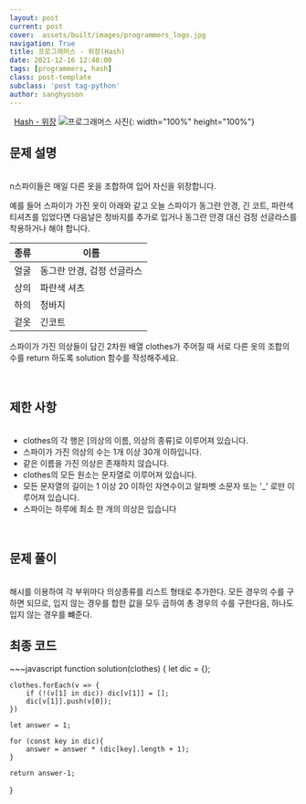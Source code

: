 ```yaml
---
layout: post
current: post
cover:  assets/built/images/programmers_logo.jpg
navigation: True
title: 프로그래머스 - 위장(Hash)
date: 2021-12-16 12:40:00
tags: [programmers, hash]
class: post-template
subclass: 'post tag-python'
author: sanghyoson
---
```

<i class="fa fa-search">&nbsp;</i> 
<a href='https://programmers.co.kr/learn/courses/30/lessons/42578'> Hash - 위장</a>
![프로그래머스 사진](../assets/built/images/programmers_logo.jpg){: width="100%" height="100%"}

<h2>문제 설명</h2>
<br/>
n스파이들은 매일 다른 옷을 조합하여 입어 자신을 위장합니다.

예를 들어 스파이가 가진 옷이 아래와 같고 오늘 스파이가 동그란 안경, 긴 코트, 파란색 티셔츠를 입었다면 다음날은 청바지를 추가로 입거나 동그란 안경 대신 검정 선글라스를 착용하거나 해야 합니다.

|종류|이름|
|---|---|
|얼굴|동그란 안경, 검정 선글라스|
|상의|파란색 셔츠|
|하의|청바지|
|겉옷|긴코트|

스파이가 가진 의상들이 담긴 2차원 배열 clothes가 주어질 때 서로 다른 옷의 조합의 수를 return 하도록 solution 함수를 작성해주세요.

<br/>

<h2>제한 사항</h2>
<ul class = 'data-contents'>
<br/>
<li>clothes의 각 행은 [의상의 이름, 의상의 종류]로 이루어져 있습니다.</li>
<li>스파이가 가진 의상의 수는 1개 이상 30개 이하입니다.</li>
<li>같은 이름을 가진 의상은 존재하지 않습니다.</li>
<li>clothes의 모든 원소는 문자열로 이루어져 있습니다.</li>
<li>모든 문자열의 길이는 1 이상 20 이하인 자연수이고 알파벳 소문자 또는 '_' 로만 이루어져 있습니다.</li>
<li>스파이는 하루에 최소 한 개의 의상은 입습니다</li>
</ul>
<br/>

<!-- <h2>출력 형식</h2>
<ul class = 'data-contents'>
<br/>
<li>solution 함수에서는 로그 데이터 lines 배열에 대해 초당 최대 처리량을 리턴한다.</li>
</ul>
<br/> -->

<h2>문제 풀이</h2>
<br/>
해시를 이용하여 각 부위마다 의상종류를 리스트 형태로 추가한다. 모든 경우의 수를 구하면 되므로, 입지 않는 경우를 합한 값을 모두 곱하여 총 경우의 수를 구한다음, 하나도 입지 않는 경우를 뺴준다.
<!-- <ol class = 'data-contents'>
    <li>1. 이분 탐색을 위해서 (시간)데이터를 정렬한다.</li>
    <li>2. left를 최소 시간인 1분, right를 최대 시간(최대 시간이란, 입국하는 모든 사람이 심사시간이 가장 긴 심사관에게 심사를 받는 경우)으로 결정한다.</li>
    <li>3. 중간 시간일 떄, 심사받을 수 있는 사람이 n보다 큰지, 혹은 작은지를 판단하여 left(or right)를 변경한다.</li>
</ol>
<br/> -->

<!-- <h4>풀이과정 - 문자열로부터 시작, 종료 시간 파싱하기</h4>
<br/>
문자열로부터 원하는 숫자를 뽑아내는 파싱 과정 통해서 각 로그 데이터의 시작, 종료 시간을 구하는 것은 간단하다. 종료 시간에서 데이터 처리 시간을 빼면 시작 시간을 구할 수 있다. 다만, 해당 문제에서의 **핵심은 기본 환산단위를 ms로 변경**하는 과정인 것 같다.
문제 자체를 해결함에 있어서는 ms로의 환산이 크게 중요하지 않지만, 소수점으로 인해서 연산 중 오차가 발생하는 것을 확인하였다. (소수점 연산 속도 차이도 있을 것 같다.)  -->

<!-- <h4>풀이과정 2 - 시간 포인트(시작, 종료시간)에서 오버랩되는 데이터의 수 카운트하기</h4>
<br/>
초기 접근 방법은 1초간의 윈도우를 슬라이딩하며 각 윈도우에서 오버랩되는 데이터 수를 카운트하는 방법이었다. 해당 방법으로 원하는 결과를 얻을 수는 있지만, 효율성 측면에서 매우 떨어진다. 해당 **문제의 기본 시간 단위는 ms**이므로, 1초 동안 슬라이딩을 진행하여도 최소 1000번의 알고리즘이 진행되게 되고, 오버랩되는 카운터를 고려한다면 알고리즘 진행 시간은 더욱 늘어난다. 제안한 알고리즘의 **요청량이 변화하는 시점은 로그의 시작점, 종료점** 뿐이라는 점을 이용한다. 요청량이 변화는 전체 로그에서 시작, 종료점에서만 발생하므로, 해당 지점에서의 최대 요청량을 구하면, 전체 로그의 최대 요청량을 구할 수 있다. 따라서, 전체 시간을 슬라이딩 시키지 않고, 로그 시작, 종료점에서만 진행하여 구하였다.
<br/> -->
<br/>


<h2>최종 코드</h2>
~~~javascript
function solution(clothes) {
    let dic = {};
    
    clothes.forEach(v => {
        if (!(v[1] in dic)) dic[v[1]] = [];
        dic[v[1]].push(v[0]);
    })
    
    let answer = 1;
    
    for (const key in dic){
        answer = answer * (dic[key].length + 1);
    }
    
    return answer-1;
}
~~~
